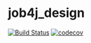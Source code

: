 # job4j_design
[![Build Status](https://travis-ci.org/k00lith/job4j_design.svg?branch=master)](https://travis-ci.org/k00lith/job4j_design)
[![codecov](https://codecov.io/gh/k00lith/job4j_design/branch/master/graph/badge.svg)](https://codecov.io/gh/k00lith/job4j_design)